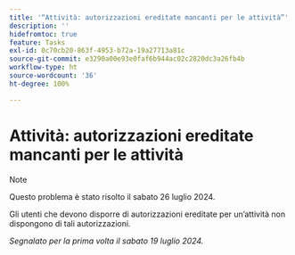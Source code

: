 ```yaml
---
title: '“Attività: autorizzazioni ereditate mancanti per le attività”'
description: ''
hidefromtoc: true
feature: Tasks
exl-id: 0c70cb20-863f-4953-b72a-19a27713a81c
source-git-commit: e3290a00e93e0faf6b944ac02c2820dc3a26fb4b
workflow-type: ht
source-wordcount: '36'
ht-degree: 100%

---
```


# Attività: autorizzazioni ereditate mancanti per le attività

>[!NOTE]
>
>Questo problema è stato risolto il sabato 26 luglio 2024.

Gli utenti che devono disporre di autorizzazioni ereditate per un’attività non dispongono di tali autorizzazioni.

_Segnalato per la prima volta il sabato 19 luglio 2024._
